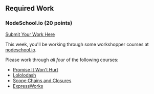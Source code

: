 ## Required Work

### NodeSchool.io (20 points)

[Submit Your Work Here](https://github.com/turingschool/intermission-assignments/issues/85)

This week, you'll be working through some workshopper courses at [nodeschool.io][ns].

[ns]: http://nodeschool.io

Please work through _all four_ of the following courses:

* [Promise It Won't Hurt](https://github.com/stevekane/promise-it-wont-hurt)
* [Lololodash](https://github.com/mdunisch/lololodash)
* [Scope Chains and Closures](https://github.com/jesstelford/scope-chains-closures)
* [ExpressWorks](https://github.com/azat-co/expressworks)
